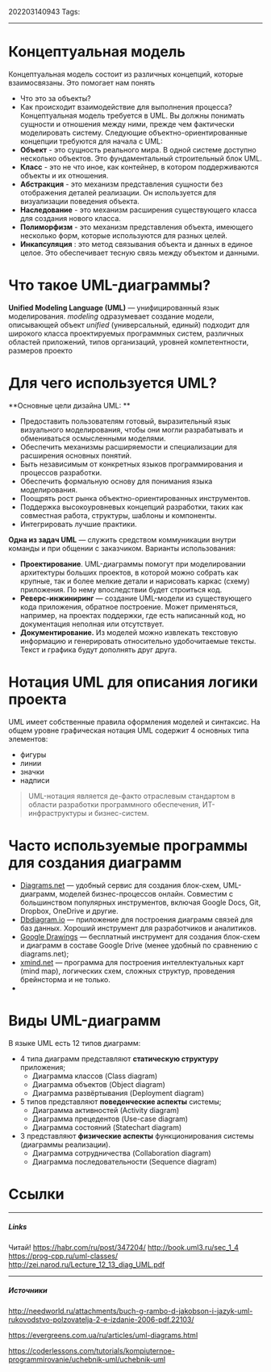 202203140943
Tags:
___
# Концептуальная модель
Концептуальная модель состоит из различных концепций, которые взаимосвязаны. Это помогает нам понять
-   Что это за объекты?
-   Как происходит взаимодействие для выполнения процесса?
Концептуальная модель требуется в UML. Вы должны понимать сущности и отношения между ними, прежде чем фактически моделировать систему.
Следующие объектно-ориентированные концепции требуются для начала с UML:
-   **Объект** - это сущность реального мира. В одной системе доступно несколько объектов. Это фундаментальный строительный блок UML.
-   **Класс** - это не что иное, как контейнер, в котором поддерживаются объекты и их отношения.
-   **Абстракция** - это механизм представления сущности без отображения деталей реализации. Он используется для визуализации поведения объекта.
-   **Наследование** - это механизм расширения существующего класса для создания нового класса.
-   **Полиморфизм** - это механизм представления объекта, имеющего несколько форм, которые используются для разных целей.
-   **Инкапсуляция** : это метод связывания объекта и данных в единое целое. Это обеспечивает тесную связь между объектом и данными.

# Что такое UML-диаграммы?
**Unified Modeling Language (UML)** — унифицированный язык моделирования.
_modeling_ одразумевает создание модели, описывающей объект
_unified_ (универсальный, единый) подходит для широкого класса проектируемых программных систем, различных областей приложений, типов организаций, уровней компетентности, размеров проекто

# Для чего используется UML?
**Основные цели дизайна UML: ** 
-   Предоставить пользователям готовый, выразительный язык визуального моделирования, чтобы они могли разрабатывать и обмениваться осмысленными моделями.
-   Обеспечить механизмы расширяемости и специализации для расширения основных понятий.
-   Быть независимым от конкретных языков программирования и процессов разработки.
-   Обеспечить формальную основу для понимания языка моделирования.
-   Поощрять рост рынка объектно-ориентированных инструментов.
-   Поддержка высокоуровневых концепций разработки, таких как совместная работа, структуры, шаблоны и компоненты.
-   Интегрировать лучшие практики.


**Одна из задач UML** — служить средством коммуникации внутри команды и при общении с заказчиком. Варианты использования:
- **Проектирование**. UML-диаграммы помогут при моделировании архитектуры больших проектов, в которой можно собрать как крупные, так и более мелкие детали и нарисовать каркас (схему) приложения. По нему впоследствии будет строиться код.
- **Реверс-инжиниринг** — создание UML-модели из существующего кода приложения, обратное построение. Может применяться, например, на проектах поддержки, где есть написанный код, но документация неполная или отсутствует.
- **Документирование.** Из моделей можно извлекать текстовую информацию и генерировать относительно удобочитаемые тексты. Текст и графика будут дополнять друг друга.

# Нотация UML для описания логики проекта
UML имеет собственные правила оформления моделей и синтаксис. На общем уровне графическая нотация UML содержит 4 основных типа элементов:
- фигуры
- линии
- значки
- надписи
>UML-нотация является де-факто отраслевым стандартом в области разработки программного обеспечения, ИТ-инфраструктуры и бизнес-систем.

# Часто используемые программы для создания диаграмм
-   [Diagrams.net](https://www.diagrams.net/) — удобный сервис для создания блок-схем, UML-диаграмм, моделей бизнес-процессов онлайн. Совместим с большинством популярных инструментов, включая Google Docs, Git, Dropbox, OneDrive и другие.
-   [Dbdiagram.io](https://dbdiagram.io/home) — приложение для построения диаграмм связей для баз данных. Хороший инструмент для разработчиков и аналитиков.
-   [Google Drawings](https://docs.google.com/drawings) — бесплатный инструмент для создания блок-схем и диаграмм в составе Google Drive (менее удобный по сравнению с diagrams.net);
-   [xmind.net](https://www.xmind.net/) — программа для построения интеллектуальных карт (mind map), логических схем, сложных структур, проведения брейнсторма и не только.
-   
# Виды UML-диаграмм
В языке UML есть 12 типов диаграмм:
-   4 типа диаграмм представляют **статическую структуру** приложения;
	- Диаграмма классов (Class diagram)
	- Диаграмма объектов (Object diagram)
	- Диаграмма развёртывания (Deployment diagram)
-   5 типов представляют **поведенческие аспекты** системы;
	- Диаграмма активностей (Activity diagram)
	- Диаграмма прецедентов (Use-case diagram)
	- Диаграмма состояний (Statechart diagram)
-   3 представляют **физические аспекты** функционирования системы (диаграммы реализации).
	- Диаграмма сотрудничества (Collaboration diagram)
	- Диаграмма последовательности (Sequence diagram)

# Ссылки
___
##### Links
Читай! https://habr.com/ru/post/347204/
http://book.uml3.ru/sec_1_4
https://prog-cpp.ru/uml-classes/
http://zei.narod.ru/Lecture_12_13_diag_UML.pdf

---
##### Источники
http://needworld.ru/attachments/buch-g-rambo-d-jakobson-i-jazyk-uml-rukovodstvo-polzovatelja-2-e-izdanie-2006-pdf.22103/

https://evergreens.com.ua/ru/articles/uml-diagrams.html

https://coderlessons.com/tutorials/kompiuternoe-programmirovanie/uchebnik-uml/uchebnik-uml
